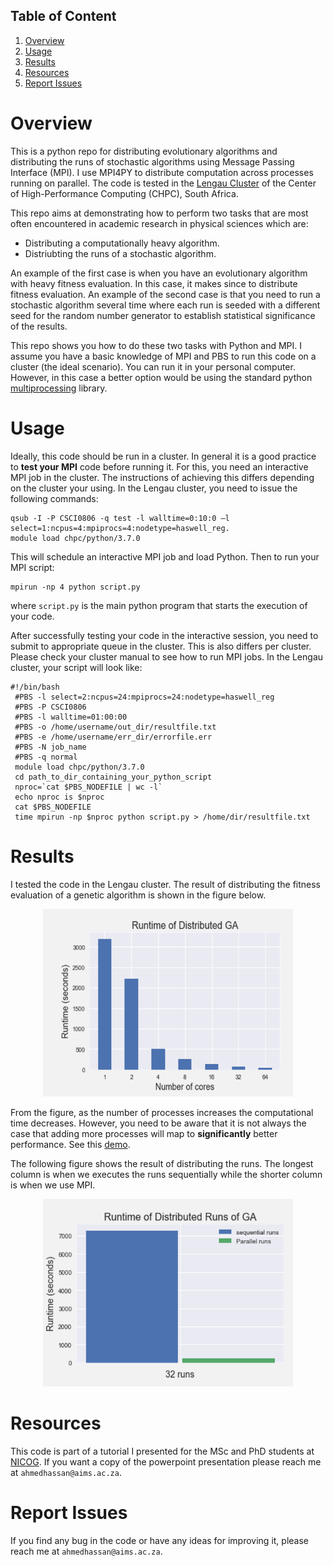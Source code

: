 ## Table of Content
1. [Overview](#overview)  
2. [Usage](#usage)  
3. [Results](#results)  
4. [Resources](#resources)  
5. [Report Issues](#report-issues)  

# Overview
This is a python repo for distributing evolutionary algorithms and distributing the runs of stochastic algorithms using Message Passing Interface (MPI).
I use MPI4PY to distribute computation across processes running on parallel. The code is tested in the 
<a href="https://wiki.chpc.ac.za/chpc:lengau" target="_blank">Lengau Cluster</a> of the Center of High-Performance
Computing (CHPC), South Africa. 

This repo aims at demonstrating how to perform two tasks that are most often encountered in academic research in 
physical sciences which are:
<ul>  
    <li>Distributing a computationally heavy algorithm.</li>
    <li>Distriubting the runs of a stochastic algorithm.</li>
</ul>

An example of the first case is when you have an evolutionary algorithm with heavy fitness evaluation. In this case, it makes
since to distribute fitness evaluation. An example of the second case is that you need to run a stochastic algorithm several time
where each run is seeded with a different seed for the random number generator to establish statistical significance of the results.

This repo shows you how to do these two tasks with Python and MPI. I assume you have a basic knowledge of MPI and PBS to run this code 
on a cluster (the ideal scenario). You can run it in your personal computer. However, in this case a better option would be using the 
standard python <a href="https://docs.python.org/3/library/multiprocessing.html">multiprocessing</a> library.

# Usage
Ideally, this code should be run in a cluster. In general it is a good practice to **test your MPI** code before running it. For this, 
you need an interactive MPI job in the cluster. The instructions of achieving this differs depending on the cluster your using. In the
Lengau cluster, you need to issue the following commands:
```console
qsub -I -P CSCI0806 -q test -l walltime=0:10:0 –l select=1:ncpus=4:mpiprocs=4:nodetype=haswell_reg.
module load chpc/python/3.7.0
```
This will schedule an interactive MPI job and load Python. Then to run your MPI script:
```console
mpirun -np 4 python script.py
```
where `script.py` is the main python program that starts the execution of your code.

After successfully testing your code in the interactive session, you need to submit to appropriate queue in the cluster. This is also differs
per cluster. Please check your cluster manual to see how to run MPI jobs. In the Lengau cluster, your script will look like:
```
#!/bin/bash
 #PBS -l select=2:ncpus=24:mpiprocs=24:nodetype=haswell_reg
 #PBS -P CSCI0806
 #PBS -l walltime=01:00:00
 #PBS -o /home/username/out_dir/resultfile.txt
 #PBS -e /home/username/err_dir/errorfile.err
 #PBS -N job_name
 #PBS -q normal
 module load chpc/python/3.7.0
 cd path_to_dir_containing_your_python_script
 nproc=`cat $PBS_NODEFILE | wc -l`
 echo nproc is $nproc
 cat $PBS_NODEFILE
 time mpirun -np $nproc python script.py > /home/dir/resultfile.txt

```

# Results
I tested the code in the Lengau cluster. The result of distributing the fitness evaluation of a genetic algorithm is shown in the figure below.
<p align="center">
  <img src="figures/dist_ga.PNG" width="400" height="300" title="Distributing Fitness Evaluation">
</p>
From the figure, as the number of processes increases the computational time decreases. However, you need to be aware that it is not always the case
that adding more processes will map to <strong>significantly</strong> better performance. See this <a href="https://wiki.chpc.ac.za/scaling:start">demo</a>.

The following figure shows the result of distributing the runs. The longest column is when we executes the runs sequentially while the shorter column
is when we use MPI.
<p align="center">
  <img src="figures/dist_runs.PNG" width="400" height="300" title="Distributing Fitness Evaluation">
</p>


# Resources
This code is part of a tutorial I presented for the MSc and PhD students at <a href="https://www.cs.up.ac.za/cs/nicog/">NICOG</a>. If you want a copy of the
powerpoint presentation please reach me at `ahmedhassan@aims.ac.za`.

# Report Issues
If you find any bug in the code or have any ideas for improving it, please reach me at `ahmedhassan@aims.ac.za`.
